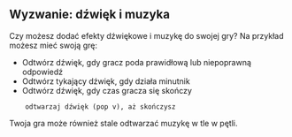 ## Wyzwanie: dźwięk i muzyka

Czy możesz dodać efekty dźwiękowe i muzykę do swojej gry? Na przykład możesz mieć swoją grę:

+ Odtwórz dźwięk, gdy gracz poda prawidłową lub niepoprawną odpowiedź
+ Odtwórz tykający dźwięk, gdy działa minutnik
+ Odtwórz dźwięk, gdy czas gracza się skończy

```blocks3
    odtwarzaj dźwięk (pop v), aż skończysz
```

Twoja gra może również stale odtwarzać muzykę w tle w pętli.